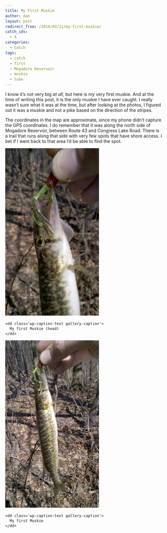 ```yaml
---
title: My First Muskie
author: dan
layout: post
redirect_from: /2014/03/11/my-first-muskie/
catch_ids:
  - 4
categories:
  - Catch
tags:
  - catch
  - first
  - Mogadore Reservoir
  - muskie
  - tube
---
```

I know it&#8217;s not very big _at all_, but here is my very first muskie. And at the time of writing this post, it is the only muskie I have ever caught. I really wasn&#8217;t sure what it was at the time, but after looking at the photos, I figured out it was a muskie and not a pike based on the direction of the stripes.

The coordinates in the map are approximate, since my phone didn&#8217;t capture the GPS coordinates. I do remember that it was along the north side of Mogadore Reservoir, between Route 43 and Congress Lake Road. There is a trail that runs along that side with very few spots that have shore access. I bet if I went back to that area I&#8217;d be able to find the spot.

<div id='gallery-7' class='gallery galleryid-189 gallery-columns-2 gallery-size-responsive-300'>
  <dl class='gallery-item'>
    <dt class='gallery-icon portrait'>
      <a href="/images/the-head-of-my-first-muskie-1456x2592.jpg" rel="lightbox[gallery-7]"><img width="300" height="534" src="/images/the-head-of-my-first-muskie-1456x2592.jpg" class="attachment-responsive-300" alt="The head of my first Muskie" /></a>
    </dt>
    
    <dd class='wp-caption-text gallery-caption'>
      My first Muskie (head)
    </dd>
  </dl>
  
  <dl class='gallery-item'>
    <dt class='gallery-icon portrait'>
      <a href="/images/my-first-muskie-1456x2592.jpg" rel="lightbox[gallery-7]"><img width="300" height="534" src="/images/my-first-muskie-1456x2592.jpg" class="attachment-responsive-300" alt="My first Muskie" /></a>
    </dt>
    
    <dd class='wp-caption-text gallery-caption'>
      My first Muskie
    </dd>
  </dl>
  
  <br style="clear: both" />
</div>
